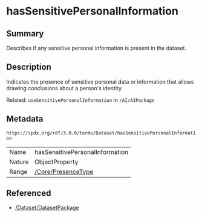 <!-- Automatically generated by spec-parser v2.3.0 on 2024-07-29T18:25:30.305944+00:00 -->
<!-- SPDX-License-Identifier: Community-Spec-1.0 -->

# hasSensitivePersonalInformation

## Summary

Describes if any sensitive personal information is present in the dataset.


## Description

Indicates the presence of sensitive personal data
or information that allows drawing conclusions about a person's identity.

Related: `useSensitivePersonalInformation` in `/AI/AIPackage`


## Metadata

`https://spdx.org/rdf/3.0.0/terms/Dataset/hasSensitivePersonalInformation`


| | |
|---|---|
| Name | hasSensitivePersonalInformation |
| Nature | ObjectProperty |
| Range | [/Core/PresenceType](../../Core/Vocabularies/PresenceType.md) |




## Referenced

- [/Dataset/DatasetPackage](../../Dataset/Classes/DatasetPackage.md)

